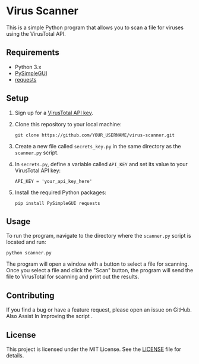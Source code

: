 
# Virus Scanner

This is a simple Python program that allows you to scan a file for viruses using the VirusTotal API.

## Requirements

- Python 3.x
- [PySimpleGUI](https://pypi.org/project/PySimpleGUI/)
- [requests](https://pypi.org/project/requests/)

## Setup

1. Sign up for a [VirusTotal API key](https://www.virustotal.com/gui/join-us).
2. Clone this repository to your local machine:

   ```
   git clone https://github.com/YOUR_USERNAME/virus-scanner.git
   ```

3. Create a new file called `secrets_key.py` in the same directory as the `scanner.py` script.
4. In `secrets.py`, define a variable called `API_KEY` and set its value to your VirusTotal API key:

   ```
   API_KEY = 'your_api_key_here'
   ```

5. Install the required Python packages:

   ```
   pip install PySimpleGUI requests
   ```

## Usage

To run the program, navigate to the directory where the `scanner.py` script is located and run:

```
python scanner.py
```

The program will open a window with a button to select a file for scanning. Once you select a file and click the "Scan" button, the program will send the file to VirusTotal for scanning and print out the results.

## Contributing

If you find a bug or have a feature request, please open an issue on GitHub. Also Assist In Improving the script .

## License

This project is licensed under the MIT License. See the [LICENSE](LICENSE) file for details.
